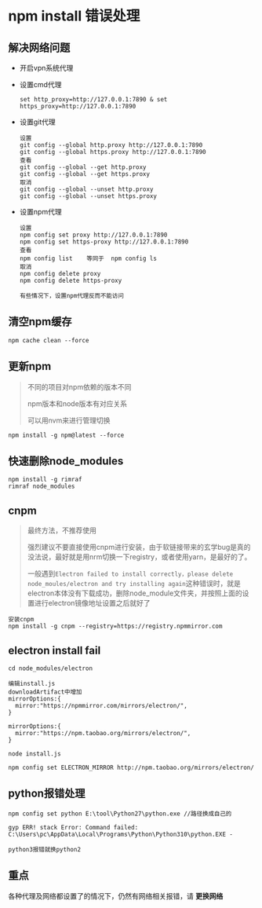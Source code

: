 # npm install 错误处理

## 解决网络问题

* 开启vpn系统代理

* 设置cmd代理

  ```
  set http_proxy=http://127.0.0.1:7890 & set https_proxy=http://127.0.0.1:7890
  ```

* 设置git代理

  ```
  设置
  git config --global http.proxy http://127.0.0.1:7890
  git config --global https.proxy http://127.0.0.1:7890
  查看
  git config --global --get http.proxy
  git config --global --get https.proxy
  取消
  git config --global --unset http.proxy
  git config --global --unset https.proxy
  ```

* 设置npm代理

  ```
  设置
  npm config set proxy http://127.0.0.1:7890
  npm config set https-proxy http://127.0.0.1:7890
  查看
  npm config list    等同于  npm config ls
  取消
  npm config delete proxy
  npm config delete https-proxy
  
  有些情况下，设置npm代理反而不能访问
  ```

## 清空npm缓存

```
npm cache clean --force
```

## 更新npm

> 不同的项目对npm依赖的版本不同
>
> npm版本和node版本有对应关系
>
> 可以用nvm来进行管理切换

```
npm install -g npm@latest --force
```

## 快速删除node_modules

```
npm install -g rimraf
rimraf node_modules
```

## cnpm

> 最终方法，不推荐使用
>
> 强烈建议不要直接使用cnpm进行安装，由于软链接带来的玄学bug是真的没法说，最好就是用nrm切换一下registry，或者使用yarn，是最好的了。
>
> 一般遇到`Electron failed to install correctly，please delete node_moules/electron and try installing again`这种错误时，就是electron本体没有下载成功，删除node_module文件夹，并按照上面的设置进行electron镜像地址设置之后就好了

```
安装cnpm
npm install -g cnpm --registry=https://registry.npmmirror.com
```

## electron install fail

```
cd node_modules/electron

编辑install.js
downloadArtifact中增加
mirrorOptions:{
  mirror:"https://npmmirror.com/mirrors/electron/",
}

mirrorOptions:{
  mirror:"https://npm.taobao.org/mirrors/electron/",
}

node install.js
```

```
npm config set ELECTRON_MIRROR http://npm.taobao.org/mirrors/electron/
```

## python报错处理

```
npm config set python E:\tool\Python27\python.exe //路径换成自己的
```

```
gyp ERR! stack Error: Command failed: C:\Users\pc\AppData\Local\Programs\Python\Python310\python.EXE -

python3报错就换python2
```

## 重点

各种代理及网络都设置了的情况下，仍然有网络相关报错，请 **更换网络**